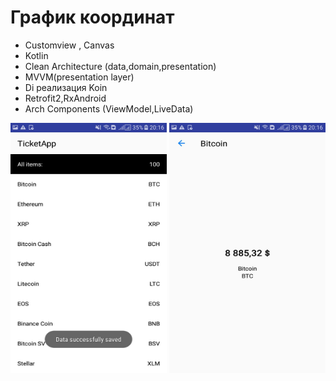 # График координат

- Customview , Canvas
- Kotlin
- Clean Architecture (data,domain,presentation)
- MVVM(presentation layer)
- Di реализация Koin
- Retrofit2,RxAndroid
- Arch Components (ViewModel,LiveData)


<img src="https://github.com/Meirlen/TickerApp/blob/master/screenshots/page_two.jpg" alt="alt text" width="250" height="400r">
<img src="https://github.com/Meirlen/TickerApp/blob/master/screenshots/page_one.jpg" alt="alt text" width="250" height="400r">

